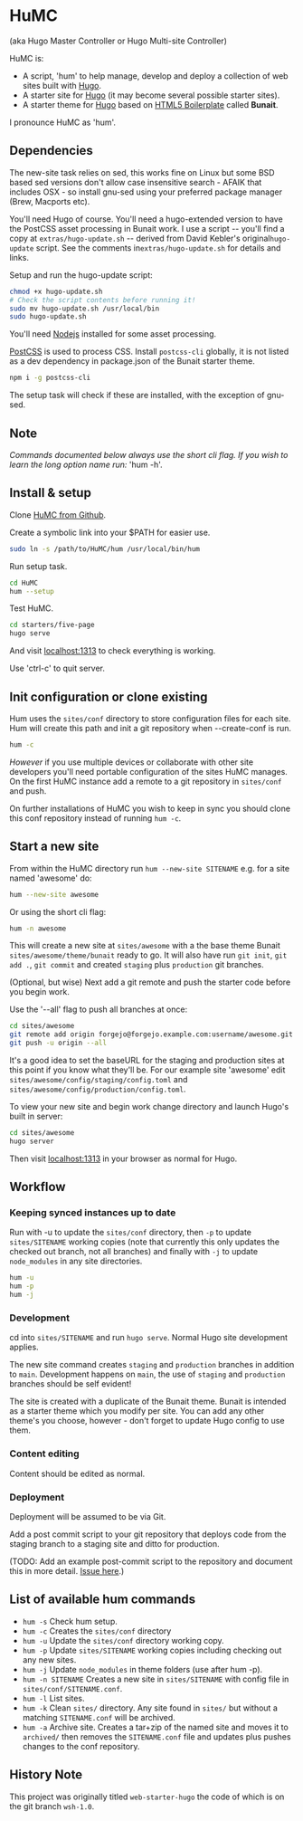# HuMC

(aka Hugo Master Controller or Hugo Multi-site Controller)

HuMC is:

- A script, 'hum' to help manage, develop and deploy a collection of web sites built with [Hugo](https://gohugo.io/).
- A starter site for [Hugo](https://gohugo.io/) (it may become several possible starter sites).
- A starter theme for [Hugo](https://gohugo.io/) based on [HTML5 Boilerplate](https://html5boilerplate.com/) called __Bunait__.

I pronounce HuMC as 'hum'.

## Dependencies

The new-site task relies on sed, this works fine on Linux but some BSD based sed versions don't allow case insensitive search - AFAIK that includes OSX - so install gnu-sed using your preferred package manager (Brew, Macports etc).

You'll need Hugo of course. You'll need a hugo-extended version to have the PostCSS asset processing in Bunait work. I use a script -- you'll find a copy at `extras/hugo-update.sh` -- derived from David Kebler's original`hugo-update` script. See the comments in`extras/hugo-update.sh` for details and links.

Setup and run the hugo-update script:

```bash
chmod +x hugo-update.sh
# Check the script contents before running it!
sudo mv hugo-update.sh /usr/local/bin
sudo hugo-update.sh
```

You'll need [Nodejs](https://nodejs.org/) installed for some asset processing.

[PostCSS](https://postcss.org/) is used to process CSS. Install `postcss-cli` globally, it is not listed as a dev dependency in package.json of the Bunait starter theme.

```bash
npm i -g postcss-cli
```

The setup task will check if these are installed, with the exception of gnu-sed.

## Note
 _Commands documented below always use the short cli flag. If you wish to learn the long option name run:_ 'hum -h'.


## Install & setup

Clone [HuMC from Github](https://github.com/adrinux/HuMC).

Create a symbolic link into your $PATH for easier use.

```bash
sudo ln -s /path/to/HuMC/hum /usr/local/bin/hum
```

Run setup task.

```bash
cd HuMC
hum --setup
```

Test HuMC.

```bash
cd starters/five-page
hugo serve
```

And visit [localhost:1313](http://localhost:1313) to check everything is working.

Use 'ctrl-c' to quit server.

## Init configuration or clone existing

Hum uses the `sites/conf` directory to store configuration files for each site. Hum will create this path and init a git repository when --create-conf is run.

```bash
hum -c
```

_However_ if you use multiple devices or collaborate with other site developers you'll need portable configuration of the sites HuMC manages. On the first HuMC instance add a remote to a git repository in `sites/conf` and push.

On further installations of HuMC you wish to keep in sync you should clone this conf repository instead of running `hum -c`.


## Start a new site

From within the HuMC directory run `hum --new-site SITENAME` e.g. for a site named 'awesome' do:

```bash
hum --new-site awesome
```

Or using the short cli flag:

```bash
hum -n awesome
```

This will create a new site at `sites/awesome` with a the base theme Bunait `sites/awesome/theme/bunait` ready to go. It will also have run `git init`, `git add .`, `git commit` and created `staging` plus `production` git branches.

(Optional, but wise) Next add a git remote and push the starter code before you begin work.

Use the '--all' flag to push all branches at once:

```bash
cd sites/awesome
git remote add origin forgejo@forgejo.example.com:username/awesome.git
git push -u origin --all
```

It's a good idea to set the baseURL for the staging and production sites at this point if you know what they'll be. For our example site 'awesome' edit `sites/awesome/config/staging/config.toml` and `sites/awesome/config/production/config.toml`.

To view your new site and begin work change directory and launch Hugo's built in server:

```bash
cd sites/awesome
hugo server
```

Then visit [localhost:1313](http://localhost:1313) in your browser as normal for Hugo.

## Workflow

### Keeping synced instances up to date

Run with -u to update the `sites/conf` directory, then `-p` to update `sites/SITENAME` working copies (note that currently this only updates the checked out branch, not all branches) and finally with `-j` to update `node_modules` in any site directories.

```bash
hum -u
hum -p
hum -j
```

### Development

cd into `sites/SITENAME` and run `hugo serve`. Normal Hugo site development applies.

The new site command creates `staging` and `production` branches in addition to `main`. Development happens on `main`, the use of `staging` and `production` branches should be self evident!

The site is created with a duplicate of the Bunait theme. Bunait is intended as a starter theme which you modify per site. You can add any other theme's you choose, however - don't forget to update Hugo config to use them.

### Content editing

Content should be edited as normal.

### Deployment

Deployment will be assumed to be via Git.

Add a post commit script to your git repository that deploys code from the staging branch to a staging site and ditto for production.

(TODO: Add an example post-commit script to the repository and document this in more detail. [Issue here](https://github.com/adrinux/HuMC/issues/72).)

## List of available hum commands

- `hum -s` Check hum setup.
- `hum -c` Creates the `sites/conf` directory
- `hum -u` Update the `sites/conf` directory working copy.
- `hum -p` Update `sites/SITENAME` working copies including checking out any new sites.
- `hum -j` Update `node_modules` in theme folders (use after hum -p).
- `hum -n SITENAME` Creates a new site in `sites/SITENAME` with config file in `sites/conf/SITENAME.conf`.
- `hum -l` List sites.
- `hum -k` Clean `sites/` directory. Any site found in `sites/` but without a matching `SITENAME.conf` will be archived.
- `hum -a` Archive site. Creates a tar+zip of the named site and moves it to `archived/` then removes the `SITENAME.conf` file and updates plus pushes changes to the conf repository.


## History Note

This project was originally titled `web-starter-hugo` the code of which is on the git branch `wsh-1.0`.

